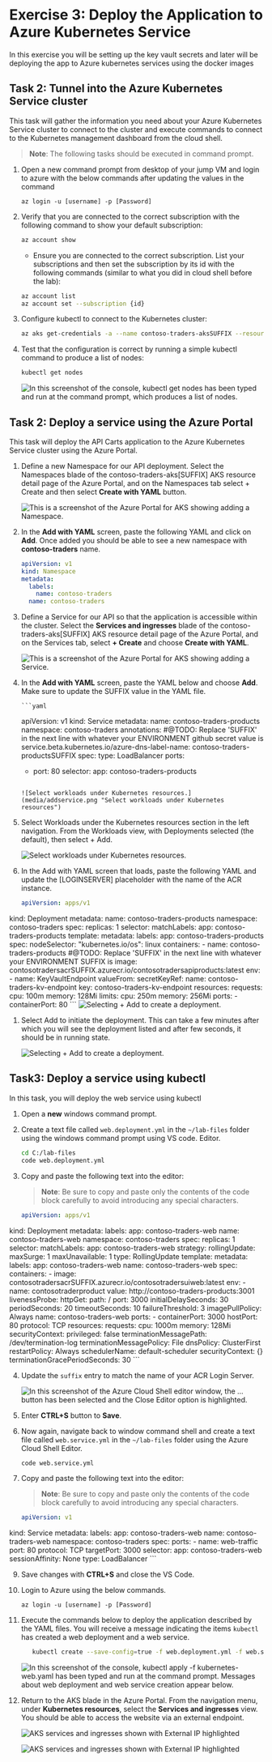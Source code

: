 # Exercise 3: Deploy the Application to Azure Kubernetes Service

In this exercise you will be setting up the key vault secrets and later will be deploying the app to Azure kubernetes services using the docker images

## Task 2: Tunnel into the Azure Kubernetes Service cluster  

This task will gather the information you need about your Azure Kubernetes Service cluster to connect to the cluster and execute commands to connect to the Kubernetes management dashboard from the cloud shell.

> **Note**: The following tasks should be executed in command prompt.

1. Open a new command prompt from desktop of your jump VM and login to azure with the below commands after updating the values in the command

    ```
    az login -u [username] -p [Password]
    ```

2. Verify that you are connected to the correct subscription with the following command to show your default subscription:

   ```bash
   az account show
   ```

   - Ensure you are connected to the correct subscription. List your subscriptions and then set the subscription by its id with the following commands (similar to what you did in cloud shell before the lab):

   ```bash
   az account list
   az account set --subscription {id}
   ```

2. Configure kubectl to connect to the Kubernetes cluster:

   ```bash
   az aks get-credentials -a --name contoso-traders-aksSUFFIX --resource-group contosotraders-SUFFIX
   ```

3. Test that the configuration is correct by running a simple kubectl command to produce a list of nodes:

   ```bash
   kubectl get nodes
   ```

   ![In this screenshot of the console, kubectl get nodes has been typed and run at the command prompt, which produces a list of nodes.](media/newnodes.png "kubectl get nodes")
   
   
## Task 2: Deploy a service using the Azure Portal
   
  This task will deploy the API Carts application to the Azure Kubernetes Service cluster using the Azure Portal.
   
1. Define a new Namespace for our API deployment. Select the Namespaces blade of the contoso-traders-aks[SUFFIX] AKS resource detail page of the Azure Portal, and on the Namespaces tab select + Create and then select **Create with YAML** button.

    ![This is a screenshot of the Azure Portal for AKS showing adding a Namespace.](media/createnamespace2.png "Add a Namespace")
    
1. In the **Add with YAML** screen, paste the following YAML and click on **Add**. Once added you should be able to see a new namespace with **contoso-traders** name.

    ```yaml
    apiVersion: v1
    kind: Namespace
    metadata:
      labels:
        name: contoso-traders
      name: contoso-traders
    ```   
1. Define a Service for our API so that the application is accessible within the cluster. Select the **Services and ingresses** blade of the contoso-traders-aks[SUFFIX] AKS resource detail page of the Azure Portal, and on the Services tab, select **+ Create** and choose **Create with YAML**. 
    
    ![This is a screenshot of the Azure Portal for AKS showing adding a Service.](media/nwservice1.png "Add a Service")

1. In the **Add with YAML** screen, paste the YAML below and choose **Add**. Make sure to update the SUFFIX value in the YAML file.

       ```yaml
    apiVersion: v1
kind: Service
metadata:
  name: contoso-traders-products
  namespace: contoso-traders
  annotations:
    #@TODO: Replace 'SUFFIX' in the next line with whatever your ENVIRONMENT github secret value is
    service.beta.kubernetes.io/azure-dns-label-name: contoso-traders-productsSUFFIX
spec:
  type: LoadBalancer
  ports:
    - port: 80
  selector:
    app: contoso-traders-products
    ``` 
    
   ![Select workloads under Kubernetes resources.](media/addservice.png "Select workloads under Kubernetes resources") 

1. Select Workloads under the Kubernetes resources section in the left navigation. From the Workloads view, with Deployments selected (the default), then select + Add.

    ![Select workloads under Kubernetes resources.](media/wkrload.png "Select workloads under Kubernetes resources")

1. In the Add with YAML screen that loads, paste the following YAML and update the [LOGINSERVER] placeholder with the name of the ACR instance.

    ```YAML
    apiVersion: apps/v1
kind: Deployment
metadata:
  name: contoso-traders-products
    namespace: contoso-traders
spec:
  replicas: 1
  selector:
    matchLabels:
      app: contoso-traders-products
  template:
    metadata:
      labels:
        app: contoso-traders-products
    spec:
      nodeSelector:
        "kubernetes.io/os": linux
      containers:
        - name: contoso-traders-products
          #@TODO: Replace 'SUFFIX' in the next line with whatever your ENVIRONMENT SUFFIX is
          image: contosotradersacrSUFFIX.azurecr.io/contosotradersapiproducts:latest
          env:
            - name: KeyVaultEndpoint
              valueFrom:
                secretKeyRef:
                  name: contoso-traders-kv-endpoint
                  key: contoso-traders-kv-endpoint
          resources:
            requests:
              cpu: 100m
              memory: 128Mi
            limits:
              cpu: 250m
              memory: 256Mi
          ports:
            - containerPort: 80
            ```
   ![Selecting + Add to create a deployment.](media/newworksload.png "Selecing + Add to create a deployment")

1. Select Add to initiate the deployment. This can take a few minutes after which you will see the deployment listed and after few seconds, it should be in running state.

     ![Selecting + Add to create a deployment.](media/conrunning.png "Selecing + Add to create a deployment")


## Task3: Deploy a service using kubectl

In this task, you will deploy the web service using kubectl

1. Open a **new** windows command prompt.

2. Create a text file called `web.deployment.yml` in the `~/lab-files` folder using the windows command prompt using VS code.
   Editor.

   ```bash
   cd C:/lab-files
   code web.deployment.yml
   ```

3. Copy and paste the following text into the editor:

    > **Note**: Be sure to copy and paste only the contents of the code block carefully to avoid introducing any special characters.

    ```yaml
    apiVersion: apps/v1
kind: Deployment
metadata:
  labels:
    app: contoso-traders-web
  name: contoso-traders-web
  namespace: contoso-traders
spec:
  replicas: 1
  selector:
    matchLabels:
      app: contoso-traders-web
  strategy:
    rollingUpdate:
      maxSurge: 1
      maxUnavailable: 1
    type: RollingUpdate
  template:
    metadata:
      labels:
        app: contoso-traders-web
      name: contoso-traders-web
    spec:
      containers:
      - image: contosotradersacrSUFFIX.azurecr.io/contosotradersuiweb:latest
        env:
          - name: contosotraderproduct
            value: http://contoso-traders-products:3001
        livenessProbe:
          httpGet:
            path: /
            port: 3000
          initialDelaySeconds: 30
          periodSeconds: 20
          timeoutSeconds: 10
          failureThreshold: 3
        imagePullPolicy: Always
        name: contoso-traders-web
        ports:
          - containerPort: 3000
            hostPort: 80
            protocol: TCP
        resources:
          requests:
            cpu: 1000m
            memory: 128Mi
        securityContext:
          privileged: false
        terminationMessagePath: /dev/termination-log
        terminationMessagePolicy: File
      dnsPolicy: ClusterFirst
      restartPolicy: Always
      schedulerName: default-scheduler
      securityContext: {}
      terminationGracePeriodSeconds: 30
    ```

4. Update the `suffix` entry to match the name of your ACR Login Server.

    ![In this screenshot of the Azure Cloud Shell editor window, the ... button has been selected and the Close Editor option is highlighted.](media/sfx.png "Close Azure Cloud Editor")

5. Enter **CTRL+S** button to **Save**.

7. Now again, navigate back to window command shell and create a text file called `web.service.yml` in the `~/lab-files` folder using the Azure Cloud Shell Editor.

    ```bash
    code web.service.yml
    ```

8. Copy and paste the following text into the editor:

    > **Note**: Be sure to copy and paste only the contents of the code block carefully to avoid introducing any special characters.

    ```yaml
    apiVersion: v1
kind: Service
metadata:
  labels:
    app: contoso-traders-web
  name: contoso-traders-web
  namespace: contoso-traders
spec:
  ports:
    - name: web-traffic
      port: 80
      protocol: TCP
      targetPort: 3000
  selector:
    app: contoso-traders-web
  sessionAffinity: None
  type: LoadBalancer
    ```

9. Save changes with **CTRL+S** and close the VS Code.

1. Login to Azure using the below commands.

    ``` az login -u [username] -p [Password] ```

10. Execute the commands below to deploy the application described by the YAML files. You will receive a message indicating the items `kubectl` has created a web deployment and a web service.

    ```bash
       kubectl create --save-config=true -f web.deployment.yml -f web.service.yml
    ```

    ![In this screenshot of the console, kubectl apply -f kubernetes-web.yaml has been typed and run at the command prompt. Messages about web deployment and web service creation appear below.](media/kubectlcreated.png "kubectl create application")

11. Return to the AKS blade in the Azure Portal. From the navigation menu, under **Kubernetes resources**, select the **Services and ingresses** view. You should be able to access the website via an external endpoint.

    ![AKS services and ingresses shown with External IP highlighted](media/website.png "AKS services and ingresses shown with External IP highlighted")

     ![AKS services and ingresses shown with External IP highlighted](media/website2.png "AKS services and ingresses shown with External IP highlighted")
